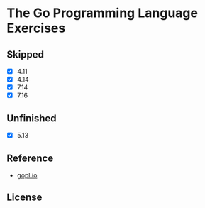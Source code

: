 # The Go Programming Language Exercises

## Skipped
- [x] 4.11
- [x] 4.14
- [x] 7.14
- [x] 7.16

## Unfinished
- [x] 5.13

## Reference

- [gopl.io](https://github.com/adonovan/gopl.io)

## License
